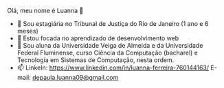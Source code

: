 Olá, meu nome é Luanna 👋

- 🔭 Sou estagiária no Tribunal de Justiça do Rio de Janeiro (1 ano e 6 meses)
- 🌱 Estou focada no aprendizado de desenvolvimento web
- 💬 Sou aluna da Universidade Veiga de Almeida e da Universidade Federal Fluminense, curso Ciência da Computação (bacharel) e Tecnologia em Sistemas de Computação, nesta ordem.
- 📫 LinkeIn: https://www.linkedin.com/in/luanna-ferreira-760144163/
      E-mail: depaula.luanna09@gmail.com
